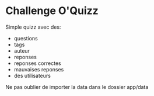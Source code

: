 # Challenge O'Quizz  

Simple quizz avec des:  
 * questions  
 * tags  
 * auteur  
 * reponses  
 * reponses correctes  
 * mauvaises reponses  
 * des utilisateurs

Ne pas oublier de importer la data dans le dossier app/data

